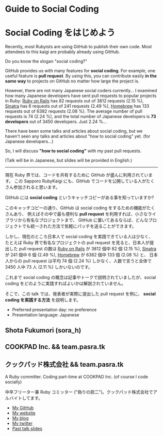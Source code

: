 # Guide to Social Coding
# Social Coding をはじめよう

Recently, most Rubyists are using GitHub to publish their own code.
Most attendees to this kaigi are probably already using GitHub.

Do you know the slogan "social coding?"

GitHub provides us with many features for __social coding__.
For example, one useful feature is __pull request__.
By using this, you can contribute easily __in the same way__ to projects
on GitHub no matter how large the project is.

However, there are not many Japanese social coders currently...
I examined how many Japanese developers have sent pull requests to
popular projects in Ruby:
[Ruby on Rails](https://github.com/rails/rails) has 82 requests out of
3812 requests (2.15 %),
[Sinatra](https://github.com/sinatra/sinatra) has 6 requests out of
241 requests (2.49 %),
[Homebrew](https://github.com/mxcl/homebrew) has 133 requests out of
6382 requests (2.08 %).
The average number of pull requests is 74 (2.24 %), and the total
number of Japanese developers is __73 developers__ out of 3450
developers.
Just 2.24 %...

There have been some talks and articles about social coding, but
we haven't seen any talks and articles about "how to social coding"
yet. (for Japanese developers...)

So, I will discuss __"how to social coding"__ with my past pull requests.

(Talk will be in Japanese, but slides will be provided in English.)

<hr>

現在 Ruby 界では、コードを共有するために GitHub が盛んに利用されています。
この Sapporo RubyKaigi にも、GitHub でコードを公開している人がたくさん参加されると思います。

GitHub には __social coding__ というキャッチコピーがある事を知っていますか?

このキャッチコピーの通り、GitHub は social coding をするための機能がたくさんあり、
例えばその中で最も便利な __pull request__ を利用すれば、小さなライブラリから有名なプロジェクトまで、
GitHub に置いてあるならば、どんなプロジェクトでも統一された方法で気軽にパッチを送ることができます。

しかし、現在のところ日本人で social coding を実践できている人は少なく、
たとえば Ruby 界で有名なプロジェクトの pull request を見ると、日本人が提出した pull request の数は
[Ruby on Rails](https://github.com/rails/rails) が 3812 個中 82 個 (2.15 %),
[Sinatra](https://github.com/sinatra/sinatra) が 241 個中 6 個 (2.49 %),
[Homebrew](https://github.com/mxcl/homebrew) が 6382 個中 133 個 (2.08 %) と、
日本人からの pull request は平均 74 個 (2.24 %) しかなく、人数で言うと全体で 3450 人中 73 人 (2.11 %) しかいないのです。

これまで social coding の概念は記事やトークで説明されていましたが、social coding
をどのように実践すればよいかは解説されていません。

そこで、この talk では、発表者が実際に提出した pull request を例に、
__social coding を実践する方法__ を説明します。

- Preferred presentation day: no preference
- Presentation language: Japanese

## Shota Fukumori (sora_h)

## COOKPAD Inc. && team.pasra.tk
## クックパッド株式会社 && team.pasra.tk

A Ruby committer. Coding part-time at COOKPAD Inc. (of course I code socially)

中卒フリーター兼 Ruby コミッター ("偽りの厨二")。クックパッド株式会社でアルバイトしてます。

* [My GitHub](https://github.com/sorah)
* [My website](http://sorah.jp/)
* [My blog](http://blog.sorah.jp/)
* [My twitter](https://twitter.com/#!/sora_h)
* [Past talk slides](http://speakerdeck.com/u/sorah)
